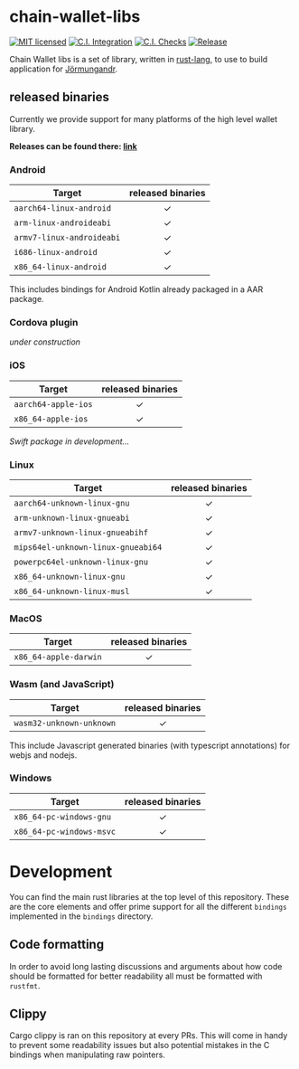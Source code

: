 # chain-wallet-libs

[![MIT licensed][mit-badge]][mit-url]
[![C.I. Integration][ci-integration-badge]][ci-integration-url]
[![C.I. Checks][ci-check-badge]][ci-check-url]
[![Release][release-badge]][release-url]

[mit-badge]: https://img.shields.io/badge/license-MIT%2FApache--2.0-blue
[mit-url]: LICENSE
[ci-integration-badge]: https://github.com/input-output-hk/chain-wallet-libs/workflows/C.I.%20Integration/badge.svg
[ci-integration-url]: https://github.com/input-output-hk/chain-wallet-libs/actions?query=workflow%3A%22C.I.+Integration%22
[ci-check-badge]: https://github.com/input-output-hk/chain-wallet-libs/workflows/C.I.%20Checks/badge.svg
[ci-check-url]: https://github.com/input-output-hk/chain-wallet-libs/actions?query=workflow%3A%22C.I.+Checks%22
[release-badge]: https://github.com/input-output-hk/chain-wallet-libs/workflows/Release/badge.svg
[release-url]: https://github.com/input-output-hk/chain-wallet-libs/actions?query=workflow%3ARelease

Chain Wallet libs is a set of library, written in [rust-lang], to use to build application for [Jörmungandr].

## released binaries

Currently we provide support for many platforms of the high level wallet library.

**Releases can be found there: [link][release-latest]**

### Android

| Target                               | released binaries |
|--------------------------------------|:------:|
| `aarch64-linux-android`              |   ✓    |
| `arm-linux-androideabi`              |   ✓    |
| `armv7-linux-androideabi`            |   ✓    |
| `i686-linux-android`                 |   ✓    |
| `x86_64-linux-android`               |   ✓    |

This includes bindings for Android Kotlin already packaged in a AAR package.

### Cordova plugin

_under construction_

### iOS

| Target                               | released binaries |
|--------------------------------------|:------:|
| `aarch64-apple-ios`                  |   ✓    |
| `x86_64-apple-ios`                   |   ✓    |

_Swift package in development..._

### Linux

| Target                               | released binaries |
|--------------------------------------|:------:|
| `aarch64-unknown-linux-gnu`          |   ✓    |
| `arm-unknown-linux-gnueabi`          |   ✓    |
| `armv7-unknown-linux-gnueabihf`      |   ✓    |
| `mips64el-unknown-linux-gnueabi64`   |   ✓    |
| `powerpc64el-unknown-linux-gnu`      |   ✓    |
| `x86_64-unknown-linux-gnu`           |   ✓    |
| `x86_64-unknown-linux-musl`          |   ✓    |

### MacOS

| Target                               | released binaries |
|--------------------------------------|:------:|
| `x86_64-apple-darwin`                |   ✓    |

### Wasm (and JavaScript)

| Target                                  | released binaries |
|-----------------------------------------|:------:|
| `wasm32-unknown-unknown`                |   ✓    |

This include Javascript generated binaries (with typescript annotations)
for webjs and nodejs.

### Windows

| Target                               | released binaries |
|--------------------------------------|:------:|
| `x86_64-pc-windows-gnu`              |   ✓    |
| `x86_64-pc-windows-msvc`             |   ✓    |

# Development

You can find the main rust libraries at the top level of this repository. These
are the core elements and offer prime support for all the different `bindings`
implemented in the `bindings` directory.

## Code formatting

In order to avoid long lasting discussions and arguments about how code should
be formatted for better readability all must be formatted with `rustfmt`.

## Clippy

Cargo clippy is ran on this repository at every PRs. This will come in handy to
prevent some readability issues but also potential mistakes in the C bindings
when manipulating raw pointers.

[rust-lang]: https://www.rust-lang.org/
[Jörmungandr]: https://input-output-hk.github.io/jormungandr
[release-latest]: https://github.com/input-output-hk/chain-wallet-libs/releases/latest